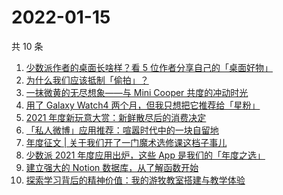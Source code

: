 # 2022-01-15

共 10 条

<!-- BEGIN -->
<!-- 最后更新时间 Sat Jan 15 2022 09:05:09 GMT+0800 (China Standard Time) -->
1. [少数派作者的桌面长啥样？看 5 位作者分享自己的「桌面好物」](https://sspai.com/post/70809)
2. [为什么我们应该抵制「偷拍」？](https://sspai.com/post/70755)
3. [一抹微黄的无尽想象——与 Mini Cooper 共度的冲动时光](https://sspai.com/post/65185)
4. [用了 Galaxy Watch4 两个月，但我只想把它推荐给「星粉」](https://sspai.com/post/70741)
5. [2021 年度新玩意大赏：新鲜散尽后的消费决定](https://sspai.com/post/70695)
6. [「私人微博」应用推荐：喧嚣时代中的一块自留地](https://sspai.com/post/70739)
7. [年度征文 | 关于我们开了一门魔术选修课这档子事儿](https://sspai.com/post/70626)
8. [少数派 2021 年度应用出炉，这些 App 是我们的「年度之选」](https://sspai.com/post/70710)
9. [建立强大的 Notion 数据库，从了解函数开始](https://sspai.com/post/70713)
10. [探索学习背后的精神价值：我的游牧教室搭建与教学体验](https://sspai.com/post/70685)
<!-- END -->

